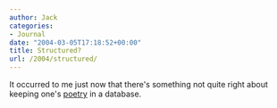 ```yaml
---
author: Jack
categories:
- Journal
date: "2004-03-05T17:18:52+00:00"
title: Structured?
url: /2004/structured/
---
```


It occurred to me just now that there's something not quite right about keeping one's [poetry][1] in a database.

 [1]: https://jackbaty.com/poems